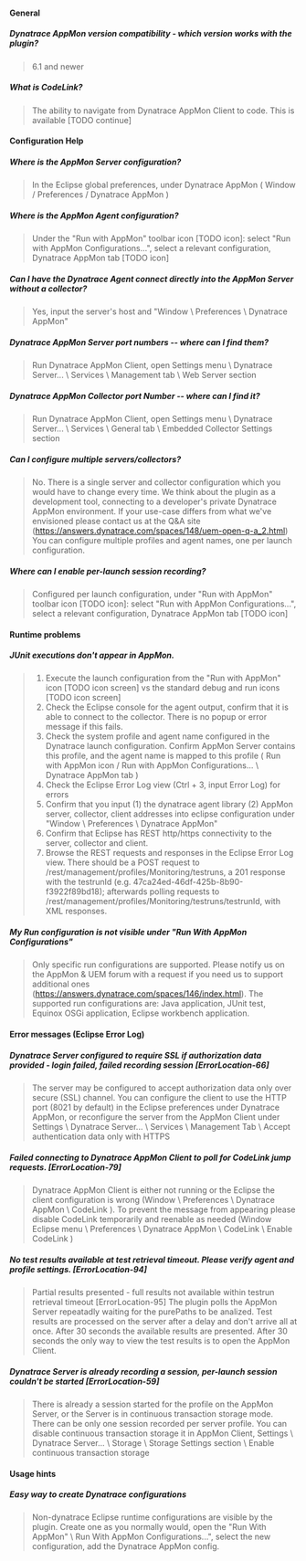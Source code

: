 

#### General

##### Dynatrace AppMon version compatibility - which version works with the plugin?
> 6.1 and newer

##### What is CodeLink?
> The ability to navigate from Dynatrace AppMon Client to code. This is available [TODO continue]

#### Configuration Help

##### Where is the AppMon Server configuration?
> In the Eclipse global preferences, under Dynatrace AppMon ( Window / Preferences / Dynatrace AppMon )

##### Where is the AppMon Agent configuration?
> Under the "Run with AppMon" toolbar icon [TODO icon]: select "Run with AppMon Configurations...", select a relevant configuration, Dynatrace AppMon tab [TODO icon]

##### Can I have the Dynatrace Agent connect directly into the AppMon Server without a collector?
> Yes, input the server's host and "Window \ Preferences \ Dynatrace AppMon"

##### Dynatrace AppMon Server port numbers -- where can I find them?
> Run Dynatrace AppMon Client, open Settings menu \ Dynatrace Server... \ Services \ Management tab \ Web Server section

##### Dynatrace AppMon Collector port Number -- where can I find it?
> Run Dynatrace AppMon Client, open Settings menu \ Dynatrace Server... \ Services \ General tab \ Embedded Collector Settings section

##### Can I configure multiple servers/collectors?
> No. There is a single server and collector configuration which you would have to change every time.
> We think about the plugin as a development tool, connecting to a developer's private Dynatrace AppMon environment. If your use-case differs from what we've envisioned please contact us at the Q&A site (https://answers.dynatrace.com/spaces/148/uem-open-q-a_2.html)
You can configure multiple profiles and agent names, one per launch configuration.

##### Where can I enable per-launch session recording?
> Configured per launch configuration, under "Run with AppMon" toolbar icon [TODO icon]: select "Run with AppMon Configurations...", select a relevant configuration, Dynatrace AppMon tab [TODO icon]

#### Runtime problems

##### JUnit executions don't appear in AppMon.
> 1. Execute the launch configuration from the "Run with AppMon" icon [TODO icon screen] vs the standard debug and run icons [TODO icon screen]
> 2. Check the Eclipse console for the agent output, confirm that it is able to connect to the collector. There is no popup or error message if this fails.
> 3. Check the system profile and agent name configured in the Dynatrace launch configuration. Confirm AppMon Server contains this profile, and the agent name is mapped to this profile ( Run with AppMon icon / Run with AppMon Configurations... \ Dynatrace AppMon tab )
> 3. Check the Eclipse Error Log view (Ctrl + 3, input Error Log) for errors
> 4. Confirm that you input (1) the dynatrace agent library (2) AppMon server, collector, client addresses into eclipse configuration under "Window \ Preferences \ Dynatrace AppMon"
> 5. Confirm that Eclipse has REST http/https connectivity to the server, collector and client.
> 6. Browse the REST requests and responses in the Eclipse Error Log view. There should be a POST request  to /rest/management/profiles/Monitoring/testruns, a 201 response with the testrunId (e.g. 47ca24ed-46df-425b-8b90-f3922f89bd18); afterwards polling requests to /rest/management/profiles/Monitoring/testruns/testrunId, with XML responses.

##### My Run configuration is not visible under "Run With AppMon Configurations"
> Only specific run configurations are supported. Please notify us on the AppMon & UEM forum with a request if you need us to support additional ones (https://answers.dynatrace.com/spaces/146/index.html). The supported run configurations are: Java application, JUnit test, Equinox OSGi application, Eclipse workbench application.

#### Error messages (Eclipse Error Log)

##### Dynatrace Server configured to require SSL if authorization data provided - login failed, failed recording session [ErrorLocation-66]
> The server may be configured to accept authorization data only over secure (SSL) channel. You can configure the client to use the HTTP port (8021 by default) in the Eclipse preferences under Dynatrace AppMon, or reconfigure the server from the AppMon Client under Settings \ Dynatrace Server... \ Services \ Management Tab \ Accept authentication data only with HTTPS

##### Failed connecting to Dynatrace AppMon Client to poll for CodeLink jump requests. [ErrorLocation-79]
> Dynatrace AppMon Client is either not running or the Eclipse the client configuration is wrong (Window \ Preferences \ Dynatrace AppMon \ CodeLink ). To prevent the message from appearing please disable CodeLink temporarily and reenable as needed (Window Eclipse menu \ Preferences \ Dynatrace AppMon \ CodeLink \ Enable CodeLink )

##### No test results available at test retrieval timeout. Please verify agent and profile settings. [ErrorLocation-94]
> Partial results presented - full results not available within testrun retrieval timeout [ErrorLocation-95]
> The plugin polls the AppMon Server repeatadly waiting for the purePaths to be analized. Test results are processed on the server after a delay and don't arrive all at once. After 30 seconds the available results are presented. After 30 seconds the only way to view the test results is to open the AppMon Client.

##### Dynatrace Server is already recording a session, per-launch session couldn't be started [ErrorLocation-59]
> There is already a session started for the profile on the AppMon Server, or the Server is in continuous transaction storage mode. There can be only one session recorded per server profile. You can disable continuous transaction storage it in AppMon Client, Settings \ Dynatrace Server... \ Storage \ Storage Settings section \ Enable continuous transaction storage

#### Usage hints

##### Easy way to create Dynatrace configurations
> Non-dynatrace Eclipse runtime configurations are visible by the plugin. Create one as you normally would, open the "Run With AppMon" \ Run With AppMon Configurations...", select the new configuration, add the Dynatrace AppMon config.
